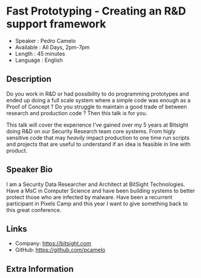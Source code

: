 Fast Prototyping - Creating an R&D support framework
=========================

* Speaker   : Pedro Camelo
* Available : All Days, 2pm-7pm
* Length    : 45 minutes
* Language  : English

Description
-----------

Do you work in R&D or had possibility to do programming prototypes and ended up doing a full scale system where a simple code was enough as a Proof of Concept ? Do you struggle to maintain a good trade of between research and production code ? Then this talk is for you.

This talk will cover the experience I've gained over my 5 years at Bitsight doing R&D on our Security Research team core systems. From higly sensitive code that may *heavily* impact production to one time run scripts and projects that are useful to understand if an idea is feasible in line with product. 

Speaker Bio
-----------

I am a Security Data Researcher and Architect at BitSight Technologies. Have a MsC in Computer Science and have been building systems to better protect those who are infected by malware. Have been a recurrent participant in Pixels Camp and this year I want to give something back to this great conference.

Links
-----

* Company: https://bitsight.com
* GitHub: https://github.com/pcamelo

Extra Information
-----------------


